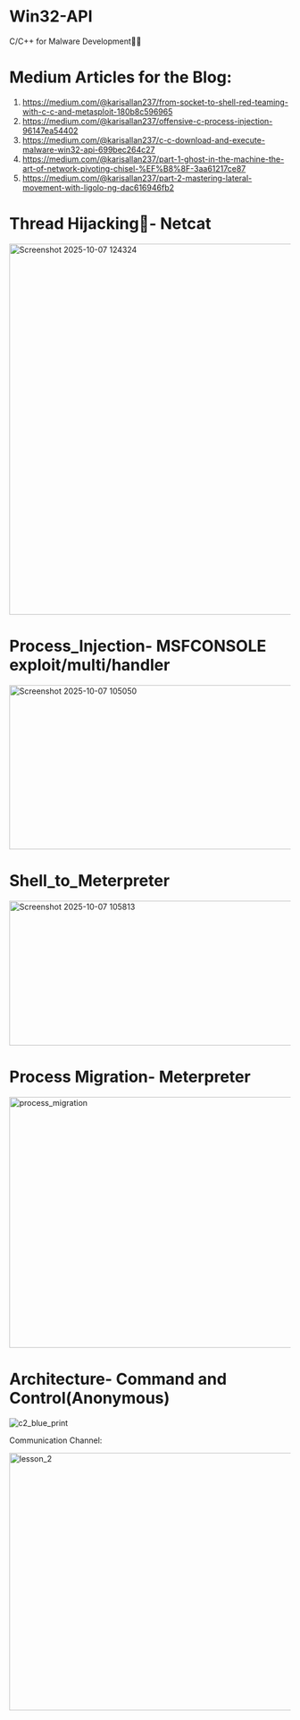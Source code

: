 # Win32-API
C/C++ for Malware Development🏴‍☠️

# Medium Articles for the Blog:

1. https://medium.com/@karisallan237/from-socket-to-shell-red-teaming-with-c-c-and-metasploit-180b8c596965
2. https://medium.com/@karisallan237/offensive-c-process-injection-96147ea54402
3. https://medium.com/@karisallan237/c-c-download-and-execute-malware-win32-api-699bec264c27
4. https://medium.com/@karisallan237/part-1-ghost-in-the-machine-the-art-of-network-pivoting-chisel-%EF%B8%8F-3aa61217ce87
5. https://medium.com/@karisallan237/part-2-mastering-lateral-movement-with-ligolo-ng-dac616946fb2

# Thread Hijacking🥶- Netcat
<img width="1274" height="664" alt="Screenshot 2025-10-07 124324" src="https://github.com/user-attachments/assets/7ea0db20-8a8a-4337-81ed-613bdc2522a2" />

# Process_Injection- MSFCONSOLE exploit/multi/handler

<img width="677" height="294" alt="Screenshot 2025-10-07 105050" src="https://github.com/user-attachments/assets/5e7df94e-13ae-4bc1-90c3-9ad43a3028c2" />

# Shell_to_Meterpreter
<img width="651" height="259" alt="Screenshot 2025-10-07 105813" src="https://github.com/user-attachments/assets/69f44424-7151-4db2-8fb6-70e78a15f8c2" />

# Process Migration- Meterpreter
<img width="656" height="449" alt="process_migration" src="https://github.com/user-attachments/assets/92f5c477-f4f5-43da-9188-0efadce53dcf" />

# Architecture- Command and Control(Anonymous)

![c2_blue_print](https://github.com/user-attachments/assets/dbd30aac-4531-4381-b030-b9b052c00264)

Communication Channel:

<img width="879" height="461" alt="lesson_2" src="https://github.com/user-attachments/assets/00506fd4-fa94-427f-9f7c-922c6fd52631" />

